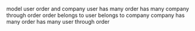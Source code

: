 model user order and company
user
 has many order
 has many company through order
 order
 belongs to user
 belongs to company
 company
 has many order
 has many user through order

